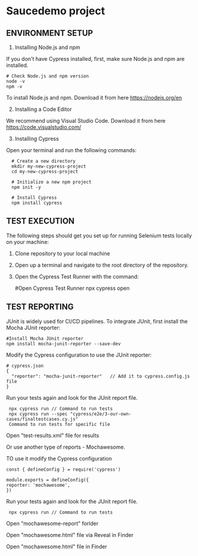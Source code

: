 # Saucedemo project

## ENVIRONMENT SETUP

1. Installing Node.js and npm

If you don't have Cypress installed, first, make sure Node.js and npm are installed.

    # Check Node.js and npm version
    node -v
    npm -v

To install Node.js and npm. Download it from here https://nodejs.org/en

2. Installing a Code Editor

We recommend using Visual Studio Code. Download it from here https://code.visualstudio.com/

3. Installing Cypress

Open your terminal and run the following commands:

      # Create a new directory
      mkdir my-new-cypress-project
      cd my-new-cypress-project

      # Initialize a new npm project
      npm init -y

      # Install Cypress
      npm install cypress

## TEST EXECUTION

The following steps should get you set up for running Selenium tests locally on your machine:

1. Clone repository to your local machine 

2. Open up a terminal and navigate to the root directory of the repository.

3. Open the Cypress Test Runner with the command:

      #Open Cypress Test Runner 
      npx cypress open

## TEST REPORTING

JUnit is widely used for CI/CD pipelines. To integrate JUnit, first install the Mocha JUnit reporter:

    #Install Mocha JUnit reporter
    npm install mocha-junit-reporter --save-dev
    
Modify the Cypress configuration to use the JUnit reporter:

    # cypress.json
    {
      "reporter": "mocha-junit-reporter"   // Add it to cypress.config.js file
    }
    
Run your tests again and look for the JUnit report file.

     npx cypress run // Command to run tests
     npx cypress run --spec "cypress/e2e/3-our-own-cases/finaltestcases.cy.js"      
     Command to run tests for specific file


Open "test-results.xml" file for results

Or use another type of reports  - Mochawesome. 

TO use it modify the Cypress configuration

    const { defineConfig } = require('cypress')

    module.exports = defineConfig({
    reporter: 'mochawesome',
    })

Run your tests again and look for the JUnit report file.

     npx cypress run // Command to run tests

Open "mochawesome-report" forlder

Open "mochawesome.html" file via Reveal in Finder

Open "mochawesome.html" file in Finder